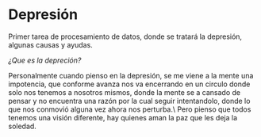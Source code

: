 # **Depresión**
Primer tarea de procesamiento de datos, donde se tratará la depresión, algunas causas y ayudas.

*¿Que es la depreción?*

Personalmente cuando pienso en la depresión, se me viene a la mente una impotencia, que conforme avanza nos va encerrando en un circulo donde solo nos tenemos a nosotros mismos, donde la mente se a cansado de pensar y no encuentra una razón por la cual seguir intentandolo, donde lo que nos conmovió alguna vez ahora nos perturba.\ Pero pienso que todos tenemos una visión diferente, hay quienes aman la paz que les deja la soledad.
